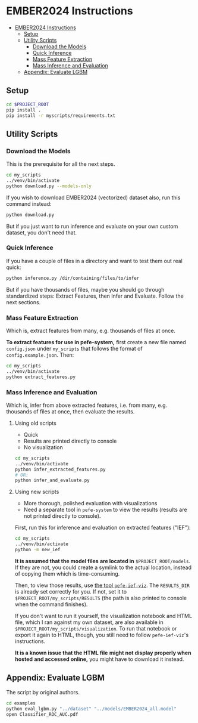 # EMBER2024 Instructions

- [EMBER2024 Instructions](#ember2024-instructions)
  - [Setup](#setup)
  - [Utility Scripts](#utility-scripts)
    - [Download the Models](#download-the-models)
    - [Quick Inference](#quick-inference)
    - [Mass Feature Extraction](#mass-feature-extraction)
    - [Mass Inference and Evaluation](#mass-inference-and-evaluation)
  - [Appendix: Evaluate LGBM](#appendix-evaluate-lgbm)

## Setup

```sh
cd $PROJECT_ROOT
pip install .
pip install -r myscripts/requirements.txt
```

## Utility Scripts

### Download the Models

This is the prerequisite
for all the next steps.

```sh
cd my_scripts
../venv/bin/activate
python download.py --models-only
```

If you wish to download
EMBER2024 (vectorized) dataset
also, run this command
instead:

```sh
python download.py
```

But if you just want to
run inference and evaluate
on your own custom dataset,
you don't need that.

### Quick Inference

If you have a couple of files in a directory
and want to test them out real quick:

```sh
python inference.py /dir/containing/files/to/infer
```

But if you have thousands of files,
maybe you should go through standardized
steps: Extract Features, then Infer and
Evaluate. Follow the next sections.

### Mass Feature Extraction

Which is, extract features from
many, e.g. thousands of files
at once.

**To extract features for use in pefe-system,**
first create a new file named `config.json`
under `my_scripts` that follows the format
of `config.example.json`. Then:

```sh
cd my_scripts
../venv/bin/activate
python extract_features.py
```

### Mass Inference and Evaluation

Which is, infer from above extracted features,
i.e. from many, e.g. thousands of files
at once, then evaluate the results.

1. Using old scripts
    
    - Quick
    - Results are printed directly to console
    - No visualization

    ```sh
    cd my_scripts
    ../venv/bin/activate
    python infer_extracted_features.py
    # OR:
    python infer_and_evaluate.py
    ```

2. Using new scripts
    
    - More thorough, polished evaluation with visualizations
    - Need a separate tool in `pefe-system` to view the results
        (results are not printed directly to console).
    
    First, run this for inference and evaluation on
    extracted features ("IEF"):

    ```sh
    cd my_scripts
    ../venv/bin/activate
    python -m new_ief
    ```

    **It is assumed that the model files**
    **are located in** `$PROJECT_ROOT/models`.
    If they are not, you could create a symlink
    to the actual location, instead of copying
    them which is time-consuming.

    Then, to view those results, use
    [the tool `pefe-ief-viz`](https://github.com/pefe-system/pefe-ief-viz).
    The `RESULTS_DIR` is already set
    correctly for you. If not, set it
    to `$PROJECT_ROOT/my_scripts/RESULTS`
    (the path is also printed to console when
    the command finishes).

    If you don't want to run it yourself,
    the visualization notebook and HTML file,
    which I ran against my own dataset,
    are also available in `$PROJECT_ROOT/my_scripts/visualization`.
    To run that notebook or export it again to HTML, though, you still
    need to follow `pefe-ief-viz`'s instructions.

    **It is a known issue that the HTML file**
    **might not display properly when hosted**
    **and accessed online,** you might have to
    download it instead.

## Appendix: Evaluate LGBM

The script by original authors.

```sh
cd examples
python eval_lgbm.py "../dataset" "../models/EMBER2024_all.model"
open Classifier_ROC_AUC.pdf
```
